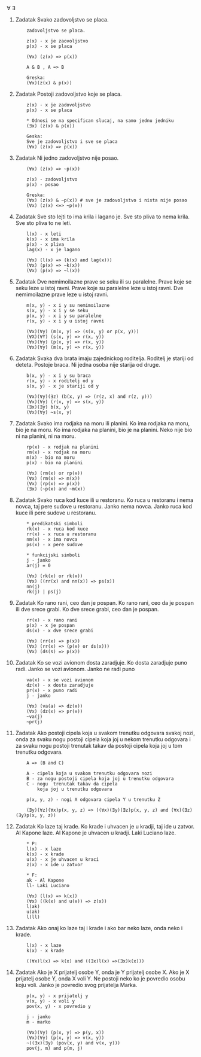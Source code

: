 ∀ ∃

1.  Zadatak
            Svako zadovoljstvo se placa.

            zadovoljstvo se placa.

            z(x) - x je zaovoljstvo
            p(x) - x se placa

            (∀x) (z(x) => p(x))

            A & B , A => B

            Greska:
            (∀x)(z(x) & p(x))

2.  Zadatak
            Postoji zadovoljstvo koje se placa.

            z(x) - x je zadovoljstvo
            p(x) - x se placa

            * Odnosi se na specifican slucaj, na samo jednu jedniku
            (∃x) (z(x) & p(x))

            Geska:
            Sve je zadovoljstvo i sve se placa
            (∀x) (z(x) => p(x))

3.  Zadatak
            Ni jedno zadovoljstvo nije posao.

            (∀x) (z(x) => ~p(x))

            z(x) - zadovoljstvo
            p(x) - posao

            Greska:
            (∀x) (z(x) & ~p(x)) # sve je zadovoljstvo i nista nije posao
            (∀x) (z(x) <=> ~p(x))

4.  Zadatak
            Sve sto lejti to ima krila i lagano je.
            Sve sto pliva to nema krila.
            Sve sto pliva to ne leti.

            l(x) - x leti
            k(x) - x ima krila
            p(x) - x pliva
            lag(x) - x je lagano

            (∀x) (l(x) => (k(x) and lag(x)))
            (∀x) (p(x) => ~k(x))
            (∀x) (p(x) => ~l(x))

5.  Zadatak
            Dve nemimoilazne prave se seku ili su paralelne.
            Prave koje se seku leze u istoj ravni.
            Prave koje su paralelne leze u istoj ravni.
            Dve nemimoilazne prave leze u istoj ravni.

            m(x, y) - x i y su nemimoilazne
            s(x, y) - x i y se seku
            p(x, y) - x i y su paralelne
            r(x, y) - x i y u istoj ravni

            (∀x)(∀y) (m(x, y) => (s(x, y) or p(x, y)))
            (∀X)(∀Y) (s(x, y) => r(x, y))
            (∀x)(∀y) (p(x, y) => r(x, y))
            (∀x)(∀y) (m(x, y) => r(x, y))

6.  Zadatak
            Svaka dva brata imaju zajednickog roditelja.
            Roditelj je stariji od deteta.
            Postoje braca.
            Ni jedna osoba nije starija od druge.

            b(x, y) - x i y su braca
            r(x, y) - x roditelj od y
            s(x, y) - x je stariji od y

            (∀x)(∀y)(∃z) (b(x, y) => (r(z, x) and r(z, y)))
            (∀x)(∀y) (r(x, y) => s(x, y))
            (∃x)(∃y) b(x, y)
            (∀x)(∀y) ~s(x, y)

7.  Zadatak
            Svako ima rodjaka na moru ili planini.
            Ko ima rodjaka na moru, bio je na moru.
            Ko ima rodjaka na planini, bio je na planini.
            Neko nije bio ni na planini, ni na moru.

            rp(x) - x rodjak na planini
            rm(x) - x rodjak na moru
            m(x) - bio na moru
            p(x) - bio na planini

            (∀x) (rm(x) or rp(x))
            (∀x) (rm(x) => m(x))
            (∀x) (rp(x) => p(x))
            (∃x) (~p(x) and ~m(x))

8.  Zadatak
            Svako ruca kod kuce ili u restoranu.
            Ko ruca u restoranu i nema novca, taj pere sudove u restoranu.
            Janko nema novca.
            Janko ruca kod kuce ili pere sudove u restoranu.

            * predikatski simboli
            rk(x) - x ruca kod kuce
            rr(x) - x ruca u restoranu
            nm(x) - x ima novca
            ps(x) - x pere sudove

            * funkcijski simboli
            j - janko
            ar(j) = 0

            (∀x) (rk(x) or rk(x))
            (∀x) ((rr(x) and nn(x)) => ps(x))
            nn(j)
            rk(j) | ps(j)

9.  Zadatak
            Ko rano rani, ceo dan je pospan.
            Ko rano rani, ceo da je pospan ili dve srece grabi.
            Ko dve srece grabi, ceo dan je pospan.

            rr(x) - x rano rani
            p(x) - x je pospan
            ds(x) - x dve srece grabi

            (∀x) (rr(x) => p(x))
            (∀x) (rr(x) => (p(x) or ds(x)))
            (∀x) (ds(s) => p(x))

10. Zadatak
            Ko se vozi avionom dosta zaradjuje.
            Ko dosta zaradjuje puno radi.
            Janko se vozi avionom.
            Janko ne radi puno

            va(x) - x se vozi avionom
            dz(x) - x dosta zaradjuje
            pr(x) - x puno radi
            j - janko

            (∀x) (va(a) => dz(x))
            (∀x) (dz(x) => pr(x))
            ~va(j)
            ~pr(j)

11. Zadatak
            Ako postoji cipela koja u svakom trenutku odgovara svakoj nozi,
                onda za svaku nogu postoji cipela koja joj u nekom trenutku odgovara
                i za svaku nogu postoji trenutak takav da postoji cipela
                koja joj u tom trenutku odgovara.

            A => (B and C)

            A - cipela koja u svakom trenutku odgovara nozi
            B - za nogu postoji cipela koja joj u trenutku odgovara
            C - nogu  trenutak takav da cipela
                koja joj u trenutku odgovara

            p(x, y, z) - nogi X odgovara cipela Y u trenutku Z

            (∃y)(∀z)(∀x)p(x, y, z) => ((∀x)(∃y)(∃z)p(x, y, z) and (∀x)(∃z)(∃y)p(x, y, z))

12. Zadatak
            Ko laze taj krade.
            Ko krade i uhvacen je u kradji, taj ide u zatvor.
            Al Kapone laze.
            Al Kapone je uhvacen u kradji.
            Laki Luciano laze.

            * P:
            l(x) - x laze
            k(x) - x krade
            u(x) - x je uhvacen u kraci
            z(x) - x ide u zatvor

            * F:
            ak - Al Kapone
            ll- Laki Luciano

            (∀x) (l(x) => k(x))
            (∀x) ((k(x) and u(x)) => z(x))
            l(ak)
            u(ak)
            l(ll)

13. Zadatak
            Ako onaj ko laze taj i krade i ako bar neko laze, onda neko i krade.

            l(x) - x laze
            k(x) - x krade

            ((∀x)l(x) => k(x) and ((∃x)l(x) =>(∃x)k(x)))

14. Zadatak
            Ako je X prijatelj osobe Y, onda je Y prijatelj osobe X.
            Ako je X prijatelj osobe Y, onda X voli Y.
            Ne postoji neko ko je povredio osobu koju voli.
            Janko je povredio svog prijatelja Marka.

            p(x, y) - x prijatelj y
            v(x, y) - x voli y
            pov(x, y) - x povredio y

            j - janko
            m - marko

            (∀x)(Vy) (p(x, y) => p(y, x))
            (∀x)(∀y) (p(x, y) => v(x, y))
            ~((∃x)(∃y) (pov(x, y) and v(x, y)))
            pov(j, m) and p(m, j)

